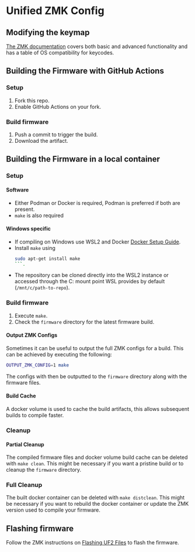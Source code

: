 # Unified ZMK Config

## Modifying the keymap

[The ZMK documentation](https://zmk.dev/docs) covers both basic and advanced functionality and has a table of OS compatibility for keycodes.

## Building the Firmware with GitHub Actions

### Setup

1. Fork this repo.
2. Enable GitHub Actions on your fork.

### Build firmware

1. Push a commit to trigger the build.
2. Download the artifact.

## Building the Firmware in a local container

### Setup

#### Software

* Either Podman or Docker is required, Podman is preferred if both are present.
* `make` is also required

#### Windows specific

* If compiling on Windows use WSL2 and Docker [Docker Setup Guide](https://docs.docker.com/desktop/windows/wsl/).
* Install `make` using
    ```bash
    sudo apt-get install make
    ```.
* The repository can be cloned directly into the WSL2 instance or accessed through the C: mount point WSL provides by default (`/mnt/c/path-to-repo`).

### Build firmware

1. Execute `make`.
2. Check the `firmware` directory for the latest firmware build.

#### Output ZMK Configs
Sometimes it can be useful to output the full ZMK configs for a build. This can be achieved by executing the following:
```bash
OUTPUT_ZMK_CONFIG=1 make
```

The configs with then be outputted to the `firmware` directory along with the firmware files.

#### Build Cache
A docker volume is used to cache the build artifacts, this allows subsequent builds to compile faster.

### Cleanup

#### Partial Cleanup
The compiled firmware files and docker volume build cache can be deleted with `make clean`. This might be necessary if you want a pristine build or to cleanup the `firmware` directory.

### Full Cleanup

The built docker container can be deleted with `make distclean`. This might be necessary if you want to rebuild the docker container or update the ZMK version used to compile your firmware.

## Flashing firmware

Follow the ZMK instructions on [Flashing UF2 Files](https://zmk.dev/docs/user-setup#flashing-uf2-files) to flash the firmware.
